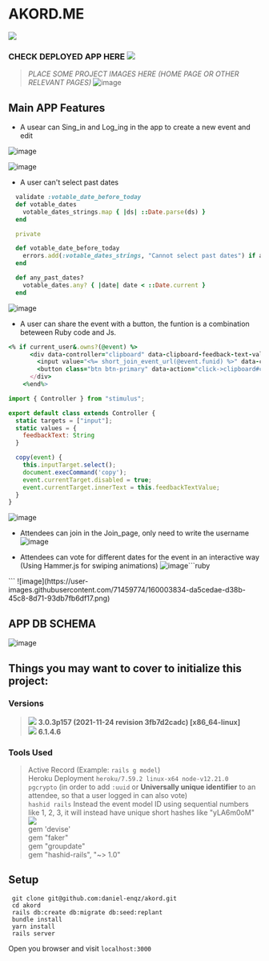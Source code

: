 # AKORD.ME
<a  target="_blank" href="https://akord-app.herokuapp.com/"><img src="https://user-images.githubusercontent.com/71459774/160011831-cadb6eac-4eb8-4265-b981-a7c00a7fb6a5.png"></a>


### CHECK DEPLOYED APP HERE  <a  target="_blank" href="https://akord-app.herokuapp.com/"><img src="https://camo.githubusercontent.com/3bcc8da5c94cefdf2d976837d1be601f4d44d36b58d9590e36debe834a6e34de/68747470733a2f2f696d672e736869656c64732e696f2f62616467652f4865726f6b752d3433303039383f7374796c653d666f722d7468652d6261646765266c6f676f3d6865726f6b75266c6f676f436f6c6f723d7768697465"></a>

> *PLACE SOME PROJECT IMAGES HERE (HOME PAGE OR OTHER RELEVANT PAGES)*
> ![image](https://user-images.githubusercontent.com/71459774/160005281-4f165673-1262-4ebe-8f84-09840b7330c0.png)


## Main APP Features
- A usear can Sing_in and Log_ing in the app to create a new event and edit

![image](https://user-images.githubusercontent.com/71459774/160005074-400d9022-9085-45bb-bf40-4584bc160d99.png)

![image](https://user-images.githubusercontent.com/71459774/160004990-901a42b1-10bb-46c0-a9a4-e20b9d1e97f8.png)

- A user can't select past dates
```ruby
  validate :votable_date_before_today
  def votable_dates
    votable_dates_strings.map { |ds| ::Date.parse(ds) }
  end

  private

  def votable_date_before_today
    errors.add(:votable_dates_strings, "Cannot select past dates") if any_past_dates?
  end

  def any_past_dates?
    votable_dates.any? { |date| date < ::Date.current }
  end
```
![image](https://user-images.githubusercontent.com/71459774/160004122-2b7d312b-205d-4f1e-9600-ef0207de8b1b.png)
- A user can share the event with a button, the funtion is a combination beteween Ruby code and Js.
```ruby
<% if current_user&.owns?(@event) %>
      <div data-controller="clipboard" data-clipboard-feedback-text-value="Copied!">
        <input value="<%= short_join_event_url(@event.funid) %>" data-clipboard-target="input" type="text" readonly>
        <button class="btn btn-primary" data-action="click->clipboard#copy">Share with your compas</button>
      </div>
    <%end%>
```
```JavaScript
import { Controller } from "stimulus";

export default class extends Controller {
  static targets = ["input"];
  static values = {
    feedbackText: String
  }

  copy(event) {
    this.inputTarget.select();
    document.execCommand('copy');
    event.currentTarget.disabled = true;
    event.currentTarget.innerText = this.feedbackTextValue;
  }
}

```
![image](https://user-images.githubusercontent.com/71459774/160005495-55bd3fa2-32fe-4ccd-9ed0-0315527b9487.png)
- Attendees can join in the Join_page, only need to write the username
![image](https://user-images.githubusercontent.com/71459774/160006498-20e7a29f-158a-41d5-8eeb-485f1417dbbc.png)

- Attendees can vote for different dates for the event in an interactive way (Using Hammer.js for swiping animations)
![image](https://user-images.githubusercontent.com/71459774/160006947-14b9d064-ba25-4f60-89fe-35fd74de963c.png)```ruby
<div class="progress-outer">
        <div class="progress">
            <div class="progress-bar progress-bar-info progress-bar-striped active"
            style="width: <%= event_date.progress_bar_value %>%; box-shadow:-1px 10px 10px rgba(91, 192, 222, 0.7);"></div>
        </div>
      </div>
```
![image](https://user-images.githubusercontent.com/71459774/160003834-da5cedae-d38b-45c8-8d71-93db7fb6df17.png)


## APP DB SCHEMA
![image](https://user-images.githubusercontent.com/72522628/158682746-1f6e0c6d-0b9d-4e76-bf93-7a9aadbad80f.png)


## Things you may want to cover to initialize this project:
### Versions
> <img src="https://img.shields.io/badge/Ruby-CC342D?style=for-the-badge&logo=ruby&logoColor=white"> <strong> 3.0.3p157 (2021-11-24 revision 3fb7d2cadc) [x86_64-linux]</strong><br>
> <img src="https://img.shields.io/badge/Ruby_on_Rails-CC0000?style=for-the-badge&logo=ruby-on-rails&logoColor=white"> <strong> 6.1.4.6 </strong>
### Tools Used
> Active Record (Example: `rails g model`) <br>
> Heroku Deployment `heroku/7.59.2 linux-x64 node-v12.21.0 `<br>
> `pgcrypto` (in order to add `:uuid` or <strong>Universally unique identifier</strong> to an attendee, so that a user logged in can also vote) <br>
>  `hashid rails` Instead the event model ID using sequential numbers like 1, 2, 3, it will instead have unique short hashes like "yLA6m0oM" <br>
> <img src="https://user-images.githubusercontent.com/72522628/158295411-9dd5ff4a-e40c-4d15-a0b9-0ec257d5ea6f.png"> <br>
> gem 'devise' <br>
> gem "faker" <br>
> gem "groupdate" <br>
> gem "hashid-rails", "~> 1.0" <br>

## Setup

```shell
 git clone git@github.com:daniel-enqz/akord.git
 cd akord
 rails db:create db:migrate db:seed:replant
 bundle install
 yarn install
 rails server
```
Open you browser and visit `localhost:3000`
